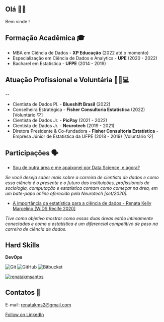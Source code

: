 ## Olá 👋😸


Bem vinde !



## Formação Acadêmica 🎓

* MBA em Ciência de Dados - **XP Educação** (2022 até o momento)
* Especialização em Ciência de Dados e Analytics - **UPE** (2020 - 2022)
* Bacharel em Estatística - **UFPE** (2014 - 2019)

## Atuação Profissional e Voluntária 👩‍💻💻
--
* Cientista de Dados Pl. - **Blueshift Brasil** (2022)
* Conselheira Estratégica - **Fisher Consultoria Estatística** (2022) [Voluntário ♡]
* Cientista de Dados Jr. - **PicPay** (2021 - 2022)
* Cientista de Dados Jr. - **Neurotech** (2019 - 2021)
* Diretora Presidente & Co-fundadora - **Fisher Consultoria Estatística** - Empresa Júnior de Estatística da UFPE (2018 - 2019) [Voluntário ♡]

## Participações 🗣


* [Sou de outra área e me apaixonei por Data Science, e agora?](https://www.youtube.com/watch?v=dxETq_Ej0Jk)

*Se você deseja saber mais sobre a carreira de cientista de dados e como essa ciência é o presente e o futuro das instituições, profissionais de sociologia, computação e estatística contam como começar na área, em um bate-papo online oferecido pela Neurotech [set/2020].*

* [A importância da estatística para a ciência de dados - Renata Kelly Marcelino [WiDS Recife 2020]](https://www.youtube.com/watch?v=NyZfGk9hCVQ) 

*Tive como objetivo mostrar como essas duas áreas estão intimamente conectadas e como a estatística é um diferencial competitivo de peso na carreira de ciência de dados.*


## Hard Skills


**DevOps**

  ![Git](https://img.shields.io/badge/-Git-333333?style=flat&logo=git)
  ![GitHub](https://img.shields.io/badge/-GitHub-333333?style=flat&logo=github)
  ![Bitbucket](https://img.shields.io/badge/-Bitbucket-333333?style=flat&logo=bitbucket)
  
[![renatakmsantos](https://github-readme-stats.vercel.app/api/top-langs/?username=renatakmsantos&hide=html&layout=compact&theme=dracula)](https://github.com/anuraghazra/github-readme-stats)


 ## Contatos 🤝

E-mail: renatakms2@gmail.com

[Follow on LinkedIn](www.linkedin.com/comm/mynetwork/discovery-see-all?usecase=PEOPLE_FOLLOWS&followMember=renatakmsantos) 

